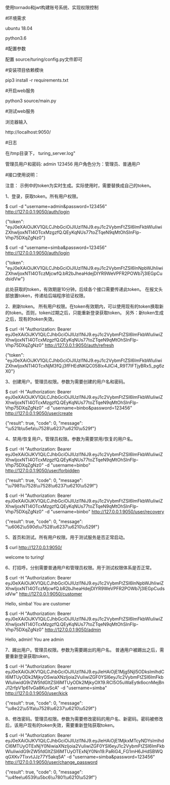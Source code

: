 使用tornado和jwt构建账号系统、实现权限控制


#环境需求


ubuntu 18.04  

python3.6


#配置参数


配置 source/turing/config.py文件即可


#安装项目依赖模块


pip3 install -r requirements.txt


#开启web服务


python3  source/main.py


#测试web服务


浏览器输入

http://localhost:9050/


#日志


在/tmp目录下， turing_server.log"


管理员用户和密码:  admin     123456
用户角色分为：管理员、普通用户


#接口使用说明：


注意： 示例中的token为实时生成。实际使用时，需要替换成自己的token。


1、登录，获取token。所有用户权限。

$ curl -d "username=admin&password=123456" http://127.0.0.1:9050/auth/login

{"token": "eyJ0eXAiOiJKV1QiLCJhbGciOiJIUzI1NiJ9.eyJ1c2VybmFtZSI6ImFkbWluIiwiZXhwIjoxNTI4OTcxMzgzfQ.QEyKqNUs77toZTqeN9qMtOhSInFIp-Vhp75DXqZgNz0"}


$ curl -d "username=simba&password=123456" http://127.0.0.1:9050/auth/login

{"token": "eyJ0eXAiOiJKV1QiLCJhbGciOiJIUzI1NiJ9.eyJ1c2VybmFtZSI6InNpbWJhIiwiZXhwIjoxNTI4OTczMjcwfQ.bR2bJheaHdejDIYR9WeVPFR2POWb7j3lEGpCudsidVw"}


此处获取的token，有效期是10分钟。后续各个接口需要传递此token。 在报文头部放置token，传递给后端程序验证权限。

2、刷新token。 所有用户权限。在token有效期内，可以使用现有的token换取新的token。否则，token过期之后，只能重新登录获取token。 
另外：新token生成之后，现有的token失效。

$ curl -H "Authorization: Bearer eyJ0eXAiOiJKV1QiLCJhbGciOiJIUzI1NiJ9.eyJ1c2VybmFtZSI6ImFkbWluIiwiZXhwIjoxNTI4OTcxMzgzfQ.QEyKqNUs77toZTqeN9qMtOhSInFIp-Vhp75DXqZgNz0"  http://127.0.0.1:9050/auth/refresh

{"token": "eyJ0eXAiOiJKV1QiLCJhbGciOiJIUzI1NiJ9.eyJ1c2VybmFtZSI6ImFkbWluIiwiZXhwIjoxNTI4OTcxNjM3fQ.j3fFHEdNKQC058Ix4JlCi4_R9T7IFTjyBRx5_pg6zX0"}

3、创建用户。管理员权限。参数为需要创建的用户名和密码。

$ curl -H "Authorization: Bearer eyJ0eXAiOiJKV1QiLCJhbGciOiJIUzI1NiJ9.eyJ1c2VybmFtZSI6ImFkbWluIiwiZXhwIjoxNTI4OTcxMzgzfQ.QEyKqNUs77toZTqeN9qMtOhSInFIp-Vhp75DXqZgNz0" -d "username=binbo&password=123456" http://127.0.0.1:9050/user/create

{"result": true, "code": 0, "message": "\u521b\u5efa\u7528\u6237\u6210\u529f"}

4、禁用/恢复用户。管理员权限。参数为需要禁用/恢复的用户名。

$ curl -H "Authorization: Bearer eyJ0eXAiOiJKV1QiLCJhbGciOiJIUzI1NiJ9.eyJ1c2VybmFtZSI6ImFkbWluIiwiZXhwIjoxNTI4OTcxMzgzfQ.QEyKqNUs77toZTqeN9qMtOhSInFIp-Vhp75DXqZgNz0" -d "username=binbo" http://127.0.0.1:9050/user/forbidden

{"result": true, "code": 0, "message": "\u7981\u7528\u7528\u6237\u6210\u529f"}

$ curl -H "Authorization: Bearer eyJ0eXAiOiJKV1QiLCJhbGciOiJIUzI1NiJ9.eyJ1c2VybmFtZSI6ImFkbWluIiwiZXhwIjoxNTI4OTcxMzgzfQ.QEyKqNUs77toZTqeN9qMtOhSInFIp-Vhp75DXqZgNz0" -d "username=binbo" http://127.0.0.1:9050/user/recovery

{"result": true, "code": 0, "message": "\u6062\u590d\u7528\u6237\u6210\u529f"}


5、首页和测试。所有用户权限。用于测试服务是否正常启动。


$ curl http://127.0.0.1:9050/

welcome to turing!


6、打招呼。分别需要普通用户和管理员权限。用于测试权限体系是否正常。

$ curl -H "Authorization: Bearer eyJ0eXAiOiJKV1QiLCJhbGciOiJIUzI1NiJ9.eyJ1c2VybmFtZSI6InNpbWJhIiwiZXhwIjoxNTI4OTczMjcwfQ.bR2bJheaHdejDIYR9WeVPFR2POWb7j3lEGpCudsidVw"  http://127.0.0.1:9050/customer

Hello, simba!   You are customer

$ curl -H "Authorization: Bearer eyJ0eXAiOiJKV1QiLCJhbGciOiJIUzI1NiJ9.eyJ1c2VybmFtZSI6ImFkbWluIiwiZXhwIjoxNTI4OTcxMzgzfQ.QEyKqNUs77toZTqeN9qMtOhSInFIp-Vhp75DXqZgNz0"  http://127.0.0.1:9050/admin

Hello, admin!   You are admin


7、踢出用户。管理员权限。参数为需要踢出的用户名。 普通用户被踢出之后，需要重新登录获取token。

$ curl -H "Authorization: Bearer eyJ0eXAiOiJKV1QiLCJhbGciOiJIUzI1NiJ9.eyJleHAiOjE1Mjg5NjI5ODksImlhdCI6MTUyODk2MjkyOSwiaXNzIjoia2VuIiwiZGF0YSI6eyJ1c2VybmFtZSI6ImFkbWluIiwidG9rZW5fdGltZSI6MTUyODk2MjkyOX19.RCl5O5uWaEytk6ocnMejBnJ12rfpV1p61vGa8KuvScA" -d "username=simba" http://127.0.0.1:9050/user/kick

{"result": true, "code": 0, "message": "\u8e22\u51fa\u7528\u6237\u6210\u529f"}

8、修改密码。管理员权限。参数为需要修改密码的用户名、新密码。密码被修改后，该用户现有的token失效，需要重新登陆获取token。

$ curl -H "Authorization: Bearer eyJ0eXAiOiJKV1QiLCJhbGciOiJIUzI1NiJ9.eyJleHAiOjE1MjkxMTcyNDYsImlhdCI6MTUyOTExNjY0NiwiaXNzIjoia2VuIiwiZGF0YSI6eyJ1c2VybmFtZSI6ImFkbWluIiwidG9rZW5fdGltZSI6MTUyOTExNjY0Nn19.PaRiG4_FG1mH6JHdSBWQqGXKv7TixvtJJz77Y5akq5A" -d "username=simba&password=123456" http://127.0.0.1:9050/user/change_password

{"result": true, "code": 0, "message": "\u4fee\u6539\u5bc6\u7801\u6210\u529f"}

